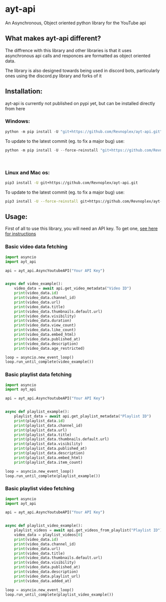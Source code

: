 # ayt-api
An Asynchronous, Object oriented python library for the YouTube api

## What makes ayt-api different?
The diffrence with this library and other libraries is that it uses 
asynchronous api calls and responces are formatted as object oriented data. 

The library is also designed towards being used in discord bots, particularly ones using the discord.py library and forks of it

## Installation:

ayt-api is currently not published on pypi yet, but can be installed directly from here

### Windows:
```powershell
python -m pip install -U "git+https://github.com/Revnoplex/ayt-api.git"
```

To update to the latest commit (eg. to fix a major bug) use:
```powershell
python -m pip install -U --force-reinstall "git+https://github.com/Revnoplex/ayt-api.git"
```

 

### Linux and Mac os:
```bash
pip3 install -U git+https://github.com/Revnoplex/ayt-api.git
````


To update to the latest commit (eg. to fix a major bug) use:
```bash
pip3 install -U --force-reinstall git+https://github.com/Revnoplex/ayt-api.git
```


## Usage:
First of all to use this library, you will need an API key. To get one, [see here for instructions](https://developers.google.com/youtube/v3/getting-started)

### Basic video data fetching
```python
import asyncio
import ayt_api

api = ayt_api.AsyncYoutubeAPI("Your API Key")


async def video_example():
    video_data = await api.get_video_metadata("Video ID")
    print(video_data.id)
    print(video_data.channel_id)
    print(video_data.url)
    print(video_data.title)
    print(video_data.thumbnails.default.url)
    print(video_data.visibility)
    print(video_data.duration)
    print(video_data.view_count)
    print(video_data.like_count)
    print(video_data.embed_html)
    print(video_data.published_at)
    print(video_data.description)
    print(video_data.age_restricted)

loop = asyncio.new_event_loop()
loop.run_until_complete(video_example())
```

### Basic playlist data fetching
```python
import asyncio
import ayt_api

api = ayt_api.AsyncYoutubeAPI("Your API Key")


async def playlist_example():
    playlist_data = await api.get_playlist_metadata("Playlist ID")
    print(playlist_data.id)
    print(playlist_data.channel_id)
    print(playlist_data.url)
    print(playlist_data.title)
    print(playlist_data.thumbnails.default.url)
    print(playlist_data.visibility)
    print(playlist_data.published_at)
    print(playlist_data.description)
    print(playlist_data.embed_html)
    print(playlist_data.item_count)

loop = asyncio.new_event_loop()
loop.run_until_complete(playlist_example())
```

### Basic playlist video fetching
```python
import asyncio
import ayt_api

api = ayt_api.AsyncYoutubeAPI("Your API Key")


async def playlist_video_example():
    playlist_videos = await api.get_videos_from_playlist("Playlist ID")
    video_data = playlist_videos[0]
    print(video_data.id)
    print(video_data.channel_id)
    print(video_data.url)
    print(video_data.title)
    print(video_data.thumbnails.default.url)
    print(video_data.visibility)
    print(video_data.published_at)
    print(video_data.description)
    print(video_data.playlist_url)
    print(video_data.added_at)

loop = asyncio.new_event_loop()
loop.run_until_complete(playlist_video_example())
```

